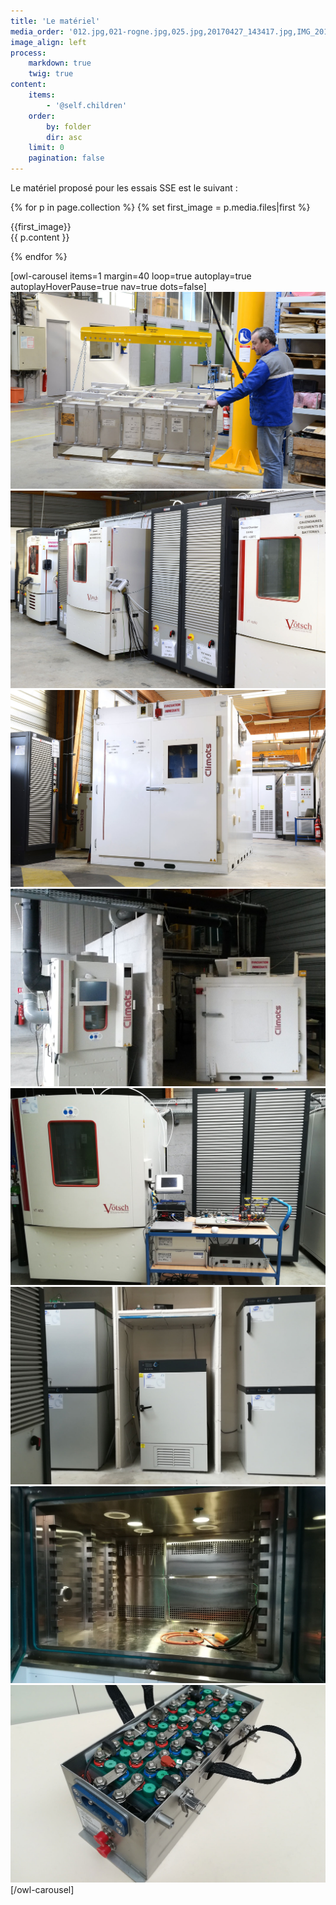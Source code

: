 ```yaml
---
title: 'Le matériel'
media_order: '012.jpg,021-rogne.jpg,025.jpg,20170427_143417.jpg,IMG_20180215_113932.jpg,IMG_20180215_114101.jpg,IMG_20180215_114324.jpg,IMG_20180215_114720.jpg'
image_align: left
process:
    markdown: true
    twig: true
content:
    items:
        - '@self.children'
    order:
        by: folder
        dir: asc
    limit: 0
    pagination: false
---
```


Le matériel proposé pour les essais SSE est le suivant :

{% for p in page.collection %}
{% set first_image = p.media.files|first %}
<div class="hardware">
<div>
{{first_image}}
</div>
    
<div>
{{ p.content }}
</div>
</div>

{% endfor %}

[owl-carousel items=1 margin=40 loop=true autoplay=true autoplayHoverPause=true nav=true dots=false]
![](012.jpg?cropZoom=728,456 "<span>1/8</span> Manutention d’un pack batterie")
![](021-rogne.jpg?cropZoom=728,456 "<span>2/8</span> Zone essais SSE modules")
![](025.jpg?cropZoom=728,456 "<span>3/8</span> Enceinte SSE 11m3")
![](20170427_143417.jpg "<span>4/8</span> Essai SSE pack avec conditionnement d’air")
![](IMG_20180215_113932.jpg "<span>5/8</span> Essai pack avec setup HIL")
![](IMG_20180215_114101.jpg "<span>6/8</span> Enceintes essais calendaires")
![](IMG_20180215_114324.jpg "<span>7/8</span> Enceinte SSE 4m3")
![](IMG_20180215_114720.jpg "<span>8/8</span> Batterie NiCd 28V aéronautique")
[/owl-carousel]